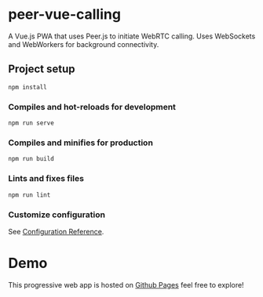 # peer-vue-calling
A Vue.js PWA that uses Peer.js to initiate WebRTC calling. Uses WebSockets and WebWorkers for background connectivity.

## Project setup
```
npm install
```

### Compiles and hot-reloads for development
```
npm run serve
```

### Compiles and minifies for production
```
npm run build
```

### Lints and fixes files
```
npm run lint
```

### Customize configuration
See [Configuration Reference](https://cli.vuejs.org/config/).

# Demo
This progressive web app is hosted on [Github Pages](https://mastashake08.github.io/peer-vue-calling) feel free to explore!